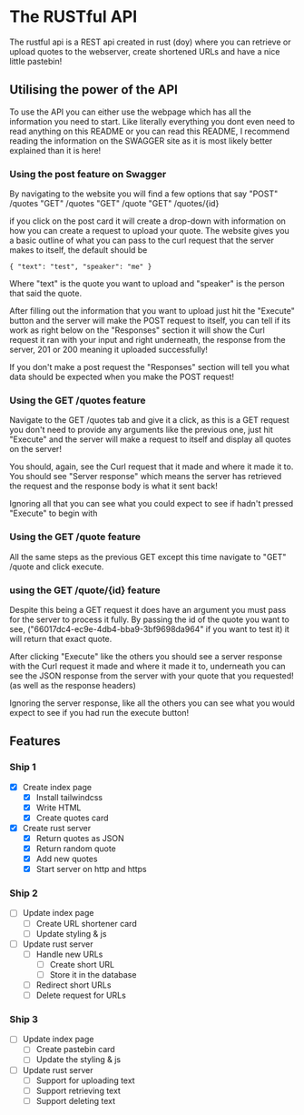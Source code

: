 # The RUSTful API

The rustful api is a REST api created in rust (doy) where you can retrieve or upload quotes to the webserver, create shortened URLs and have a nice little pastebin!

## Utilising the power of the API

To use the API you can either use the webpage which has all the information you need to start. Like literally everything you dont even need to read anything on this README or you can read this README, I recommend reading the information on the SWAGGER site as it is most likely better explained than it is here!

### Using the post feature on Swagger

By navigating to the website you will find a few options that say
"POST" /quotes
"GET" /quotes
"GET" /quote
"GET" /quotes/{id}

if you click on the post card it will create a drop-down with information on how you can create a request to upload your quote.
The website gives you a basic outline of what you can pass to the curl request that the server makes to itself, the default should be

`{
  "text": "test",
  "speaker": "me"
}`

Where "text" is the quote you want to upload and "speaker" is the person that said the quote.

After filling out the information that you want to upload just hit the "Execute" button and the server will make the POST request to itself, you can tell if its work as right below on the "Responses" section it will show the Curl request it ran with your input and right underneath, the response from the server, 201 or 200 meaning it uploaded successfully!

If you don't make a post request the "Responses" section will tell you what data should be expected when you make the POST request!

### Using the GET /quotes feature

Navigate to the GET /quotes tab and give it a click, as this is a GET request you don't need to provide any arguments like the previous one, just hit "Execute" and the server will make a request to itself and display all quotes on the server!

You should, again, see the Curl request that it made and where it made it to. You should see "Server response" which means the server has retrieved the request and the response body is what it sent back!

Ignoring all that you can see what you could expect to see if hadn't pressed "Execute" to begin with

### Using the GET /quote feature

All the same steps as the previous GET except this time navigate to
"GET" /quote and click execute.

### using the GET /quote/{id} feature

Despite this being a GET request it does have an argument you must pass for the server to process it fully. By passing the id of the quote you want to see, ("66017dc4-ec9e-4db4-bba9-3bf9698da964" if you want to test it) it will return that exact quote.

After clicking "Execute" like the others you should see a server response with the Curl request it made and where it made it to, underneath you can see the JSON response from the server with your quote that you requested! (as well as the response headers)

Ignoring the server response, like all the others you can see what you would expect to see if you had run the execute button!

## Features

### Ship 1

- [x] Create index page
    - [x] Install tailwindcss
    - [x] Write HTML
    - [x] Create quotes card
- [x] Create rust server
    - [x] Return quotes as JSON
    - [x] Return random quote
    - [x] Add new quotes
    - [x] Start server on http and https

### Ship 2

- [ ] Update index page
    - [ ] Create URL shortener card
    - [ ] Update styling & js

- [ ] Update rust server
    - [ ] Handle new URLs
        - [ ] Create short URL
        - [ ] Store it in the database
    - [ ] Redirect short URLs
    - [ ] Delete request for URLs

### Ship 3

- [ ] Update index page
    - [ ] Create pastebin card
    - [ ] Update the styling & js
- [ ] Update rust server
    - [ ] Support for uploading text
    - [ ] Support retrieving text
    - [ ] Support deleting text